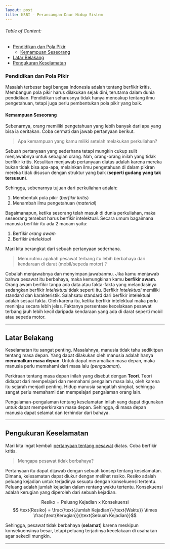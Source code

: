 ```yaml
---
layout: post
title: KSBI - Perancangan Daur Hidup Sistem
---
```


###### Table of Content:

+ [Pendidikan dan Pola Pikir](#pendidikan-dan-pola-pikir)
  * [Kemampuan Seseorang](#kemampuan-seseorang)
+ [Latar Belakang](#latar-belakang)
+ [Pengukuran Keselamatan](#pengukuran-keselamatan)


### Pendidikan dan Pola Pikir

Masalah terbesar bagi bangsa Indonesia adalah tentang berfikir kritis.
Membangun pola pikir harus dilakukan sejak dini, terutama dalam dunia pendidikan.
Pendidikan seharusnya tidak hanya mencakup tentang ilmu pengetahuan, tetapi juga perlu pembentukan pola pikir yang baik.

#### Kemampuan Seseorang

Sebenarnya, orang memiliki pengetahuan yang lebih banyak dari apa yang bisa ia ceritakan.
Coba cermati dan jawab pertanyaan berikut.

> Apa kemampuan yang kamu miliki setelah melakukan perkuliahan?

Sebuah pertanyaan yang sederhana tetapi mungkin cukup sulit menjawabnya untuk sebagian orang.
Nah, orang-orang inilah yang tidak berfikir kritis.
Kesulitan menjawab pertanyaan diatas adalah karena mereka bukan tidak bisa apa-apa, melainkan ilmu pengetahuan di dalam pikiran mereka tidak disusun dengan struktur yang baik (__seperti gudang yang tak tersusun__).

Sehingga, sebenarnya tujuan dari perkuliahan adalah:
1. Membentuk pola pikir (_berfikir kritis_)
2. Menambah ilmu pengetahuan (_material_)

Bagaimanapun, ketika sesorang telah masuk di dunia perkuliahan, maka seseorang tersebut harus berfikir intelektual.
Secara umum bagaimana manusia berfikir itu ada 2 macam yaitu:
1. Berfikir _orang awam_
2. Berfikir _Intelektual_

Mari kita berangkat dari sebuah pertanyaan sederhana.

> Menurutmu apakah pesawat terbang itu lebih berbahaya dari kendaraan di darat (mobil/sepeda motor) ?

Cobalah menjawabnya dan menyimpan jawabanmu.
Jika kamu menjawab bahwa pesawat itu berbahaya, maka kemungkinan kamu __berfikir awam__.
Orang awam berfikir tanpa ada data atau fakta-fakta yang melandasinya sedangkan berfikir _Intelektual_ tidak seperti itu.
Berfikir _Intelektual_ memiliki standard dan karakteristik. 
Salahsatu standard dari berfikir intelektual adalah sesuai fakta.
Oleh karena itu, ketika berfikir intelektual maka perlu meninjau secara lebih jelas.
Faktanya persentase kecelakaan pesawat terbang jauh lebih kecil daripada kendaraan yang ada di darat seperti mobil atau sepeda motor.

---

## Latar Belakang

Keselamatan itu sangat penting.
Masalahnya, manusia tidak tahu sedikitpun tentang masa depan.
Yang dapat dilakukan oleh manusia adalah hanya __meramalkan masa depan__.
Untuk dapat meramalkan masa depan, maka manusia perlu memahami dari masa lalu (_pengalaman_).

Perkiraan tentang masa depan inilah yang disebut dengan __Teori__.
Teori didapat dari mempelajari dan memahami pengalam masa lalu, oleh karena itu sejarah menjadi penting.
Hidup manusia sangatlah singkat, sehingga sangat perlu memahami dan mempelajari pengalaman orang lain.

Pengalaman-pengalaman tentang keselamatan inilah yang dapat digunakan untuk dapat memperkirakan masa depan.
Sehingga, di masa depan manusia dapat selamat dan terhindar dari bahaya.

---

## Pengukuran Keselamatan

Mari kita ingat kembali [pertanyaan tentang pesawat](#kemampuan-seseorang) diatas.
Coba berfikir kritis.

> Mengapa pesawat tidak berbahaya?

Pertanyaan itu dapat dijawab dengan sebuah konsep tentang keselamatan.
Dimana, kelesamatan dapat diukur dengan melihat resiko.
Resiko adalah peluang kejadian untuk terjadinya sesuatu dengan konsekuensi tertentu.
Peluang adalah jumlah kejadian dalam rentang waktu tertentu.
Konsekuensi adalah kerugian yang diperoleh dari sebuah kejadian.

$$ \text{Resiko} = \text{Peluang Kejadian} \times \text{Konsekuensi} $$
$$ \text{Resiko} = \frac{\text{Jumlah Kejadian}}{\text{Waktu}} \times \frac{\text{Kerugian}}{\text{Sebuah Kejadian}}$$

Sehingga, pesawat tidak berbahaya (__selamat__) karena meskipun konsekuensinya besar, tetapi peluang terjadinya kecelakaan di usahakan agar sekecil mungkin.

---